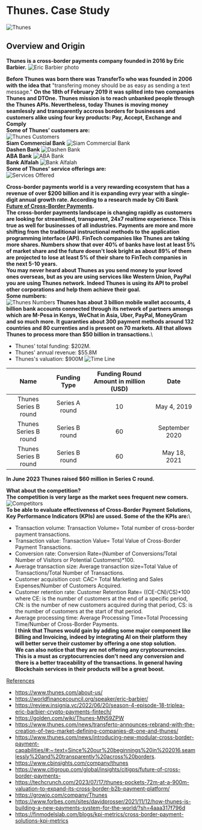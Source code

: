 # Thunes. Case Study
![Thunes](ThunesLogo.png)
## Overview and Origin
**Thunes is a cross-border payments company founded in 2016 by Eric Barbier.** 
![Eric Barbier photo](Eric_Barbier.png)

**Before Thunes was born there was TransferTo who was founded in 2006 with the idea that** "transfering money should be as easy as sending a text message." **On the 18th of February 2019 it was splited into two companies Thunes and DTOne.** 
   **Thunes mission is to reach unbanked people through the Thunes APIs. Nevertheless, today Thunes is moving money seamlessly and transparently accross borders for businesses and customers alike using four key products: Pay, Accept, Exchange and Comply** \
**Some of Thunes' customers are:** \
![Thunes Customers](Thunes_Customers.png)  
**Siam Commercial Bank** ![Siam Commercial Bank](SCB.png)\
**Dashen Bank** ![Dashen Bank](Dashen_Bank.png)\
**ABA Bank** ![ABA Bank](ABA_Bank.png)\
**Bank Alfalah** ![Bank Alfalah](Bank_Alfalah.png)\
**Some of Thunes' service offerings are:** \
![Services Offered](Thunes_services.png)

**Cross-border payments world is a very rewarding ecosystem that has a revenue of over $200 billion and it is expanding evry year with a single-digit annual growth rate. According to a research made by Citi Bank [Future of Cross-Border Payments](https://www.citigroup.com/global/insights/citigps/future-of-cross-border-payments-).**\
**The cross-border payments landscape is changing rapidly as customers are looking for streamlined, transparent, 24x7 realtime experience. This is true as well for businesses of all industries. Payments are more and more shifting from the traditional instructional methods to the application programming interface (API). FinTech companies like Thunes are taking more shares. Numbers show that over 40% of banks have lost at least 5% of market share and the future doesn't look bright as about 89% of them are projected to lose at least 5% of their share to FinTech companies in the next 5-10 years.**\
**You may never heard about Thunes as you send money to your loved ones overseas, but as you are using services like Western Union, PayPal you are using Thunes network. Indeed Thunes is using its API to probel other corporations and help them achieve their goal.**\
**Some numbers:**\
![Thunes Numbers](Thunes_Numbers.png)
**Thunes has about 3 billion mobile wallet accounts, 4 billion bank accounts connected through its network of partners amongs which are M-Pesa in Kenys, WeChat in Asia, Uber, PayPal, MoneyGram and so much more. It guaranties about 300 payment methods around 132 countries and 80 currenties and is present on 70 markets. All that allows Thunes to process more than $50 billion in transactions.**\
* Thunes' total funding: $202M.
* Thunes' annual revenue: $55.8M
* Thunes's valuation: $900M
![Time Line](TimeLine.png)

| Name | Funding Type | Funding Round Amount in million (USD) | Date | 
|:------:|:-----------:|:-----------:|:-----------:|
| Thunes Series B round | Series A round | 10 |May 4, 2019 |
| Thunes Series B round | Series B round | 60 | September 2020 |
| Thunes Series B round | Series B round | 60 | May 18, 2021 |
 
**In June 2023 Thunes raised $60 million in Series C round.**

**What about the competition?**\
**The competition is very large as the market sees frequent new comers.**
![Competitors](Thunes_Competitors.png)\
**To be able to evaluate effectiveness of Cross-Border Payment Solutions, Key Performance Indicators (KPIs) are ussed. Some of the the KPIs are:**\
* Transaction volume:  Transaction Volume= Total number of cross-border payment transactions.
* Transaction value:  Transaction Value= Total Value of Cross-Border Payment Transactions.
* Conversion rate:  Conversion Rate=(Number of Conversions/Total Number of Visitors or Potential Customers)*100.
* Average transaction size: Average transaction size=Total Value of Transactions/Total Number of Transactions.
* Customer acquisition cost: CAC= Total Marketing and Sales Expenses/Number of Customers Acquired. 
* Customer retention rate: Customer Retention Rate= ((CE-CN)/CS)*100 where CE: is the number of customers at the end of a specific period, CN: is the number of new customers acquired during that period, CS: is the number of customers at the start of that period.
* Average processing time: Average Processing Time=Total Processing Time/Number of Cross-Border Payments.\
**I  think that Thunes would gain by adding some major component like Billing and Invoicing, indeed by integrating AI on their platform they will better serve their customer by offering a one stop solution.**\
**We can also notice that they are not offering any cryptocurrencies. This is a must as cryptocurrencies don't need any conversion and there is a better traceability of the transactions. In general having Blockchain services in their products will be a great boost.**


[References]()
* https://www.thunes.com/about-us/
* https://worldfinancecouncil.org/speaker/eric-barbier/
* https://review.insignia.vc/2022/06/20/season-4-episode-18-triplea-eric-barbier-crypto-payments-fintech/
* https://golden.com/wiki/Thunes-MN59ZPW
* https://www.thunes.com/news/transferto-announces-rebrand-with-the-creation-of-two-market-defining-companies-dt-one-and-thunes/
* https://www.thunes.com/news/introducing-new-modular-cross-border-payment-capabilities/#:~:text=Since%20our%20beginnings%20in%202016,seamlessly%20and%20transparently%20across%20borders.
* https://www.cbinsights.com/company/thunes
* https://www.citigroup.com/global/insights/citigps/future-of-cross-border-payments-
* https://techcrunch.com/2023/07/17/thunes-pockets-72m-at-a-900m-valuation-to-expand-its-cross-border-b2b-payment-platform/
* https://growjo.com/company/Thunes
* https://www.forbes.com/sites/davidprosser/2021/11/12/how-thunes-is-building-a-new-payments-system-for-the-world/?sh=4aaa317f796d
* https://finmodelslab.com/blogs/kpi-metrics/cross-border-payment-solutions-kpi-metrics
